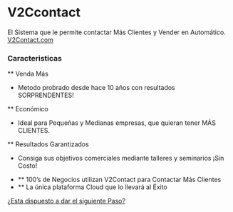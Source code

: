 # V2Ccontact

El Sistema que le permite contactar Más Clientes y Vender en Automático. [V2Contact.com](http://www.v2contact.com)

### Caracteristicas

** Venda Más
- Metodo probrado desde hace 10 años con resultados SORPRENDENTES!

** Económico
- Ideal para Pequeñas y Medianas empresas, que quieran tener MÁS CLIENTES.

** Resultados Garantizados
- Consiga sus objetivos comerciales mediante talleres y seminarios ¡Sin Costo!

* ** 100’s de Negocios utilizan V2Contact para Contactar Más Clientes
* ** La única plataforma Cloud que lo llevará al Éxito

[¿Esta dispuesto a dar el siguiente Paso?](http://www.v2contact.com)